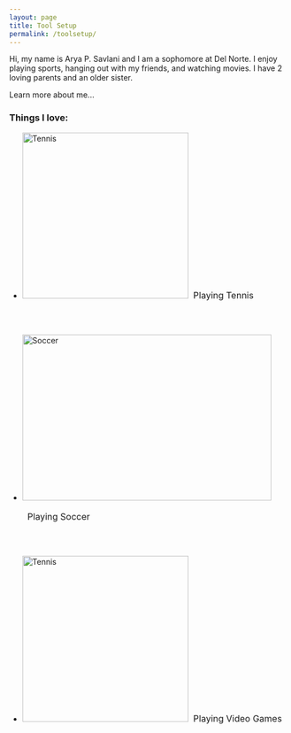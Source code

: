 ```yaml
---
layout: page
title: Tool Setup
permalink: /toolsetup/
---
```

Hi, my name is Arya P. Savlani and I am a sophomore at Del Norte. I enjoy playing sports, hanging out with my friends, and watching movies. I have 2 loving parents and an older sister.
<br>

Learn more about me...
<h3>Things I love:</h3>

<ul>
  <li><img src="{{site.baseurl}}/images/tenn.jpg" alt="Tennis" width="300" height="300"><p style ="font-size:16px;display:inline-block">&nbsp; Playing Tennis</p></li>
</ul>
<br>
<ul>
  <li><img src="{{site.baseurl}}/images/soccer.jpg" alt="Soccer" width="450" height="300"><p style ="font-size:16px;display:inline-block;"> &nbsp; Playing Soccer</p></li>
</ul>
<br>
<ul>
  <li><img src="{{site.baseurl}}/images/setup.jpg" alt="Tennis" width="300" height="300"><p style ="font-size:16px;display:inline-block">&nbsp;  Playing Video Games</p></li>
</ul>


